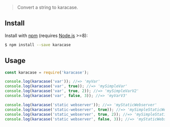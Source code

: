 > Convert a string to karacase.

## Install

Install with [npm](https://www.npmjs.com/) (requires [Node.js](https://nodejs.org/en/) >=8):

```sh
$ npm install --save karacase
```

## Usage

```js
const karacase = require('karacase');

console.log(karacase('var')); //=> 'myVar'
console.log(karacase('var', true)); //=> 'mySimpleVar'
console.log(karacase('var', true, 2)); //=> 'mySimpleVarV2'
console.log(karacase('var', false, 3)); //=> 'myVarV3'

console.log(karacase('static webserver')); //=> 'myStaticWebserver'
console.log(karacase('static-webserver', true)); //=> 'mySimpleStaticWebserver'
console.log(karacase('static_webserver', true, 2)); //=> 'mySimpleStaticWebserverV2'
console.log(karacase('static webserver', false, 3)); //=> 'myStaticWebserverV3'
```